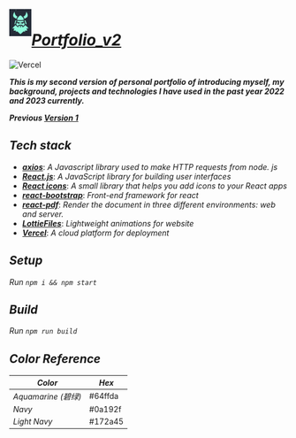 

<img align="left" src="https://github.com/ZJW-92/portfolio_v2/blob/main/public/favicon.png" width="8%"/>

# ***[Portfolio_v2](https://zhijiewei.vercel.app/)***

![Vercel](https://vercelbadge.vercel.app/api/ZJW-92/portfolio_v2)

_**This is my second version of personal portfolio of introducing myself, my background, projects and technologies I have used in the past year 2022 and 2023 currently.**_

_**Previous [Version 1](https://zhijiewei.netlify.app/)**_

## ***Tech stack***
- ***_[axios](https://axios-http.com/docs/intro)_***: _A Javascript library used to make HTTP requests from node. js_
- ***_[React.js](https://reactjs.org/)_***: _A JavaScript library for building user interfaces_
- ***_[React icons](https://react-icons.github.io/react-icons/)_***: _A small library that helps you add icons to your React apps_
- [**_react-bootstrap_**](https://react-bootstrap.github.io/): _Front-end framework for react_
- ***[react-pdf](https://www.npmjs.com/package/react-pdf)***: _Render the document in three different environments: web and server._
- [***LottieFiles***](https://lottiefiles.com/): _Lightweight animations for website_
- [***Vercel***](https://vercel.com/dashboard): _A cloud platform for deployment_

## ***Setup***
_Run `npm i && npm start`_

## ***Build*** 
_Run `npm run build`_

## ***Color Reference*** 
|  _Color_ | _Hex_  |  
|---  |  ---|
| _Aquamarine (碧绿)_ | #64ffda  |  
| _Navy_  |  #0a192f |   
| _Light Navy_ | #172a45  |   

